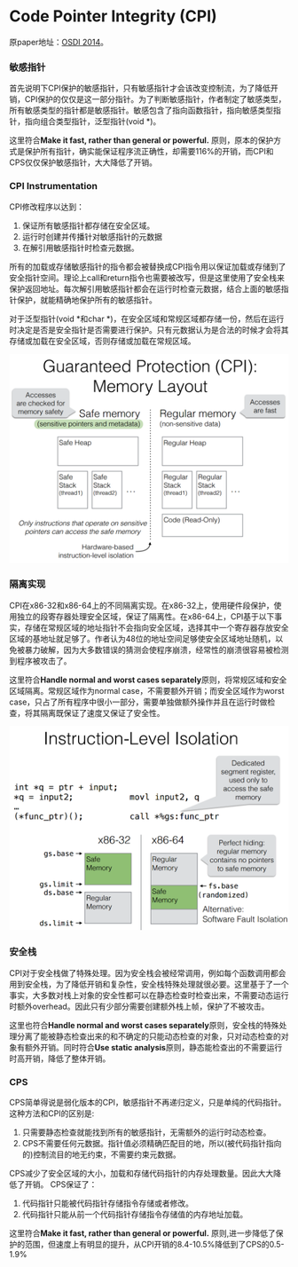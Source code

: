 # Code Pointer Integrity (CPI)

原paper地址：[OSDI 2014](https://www.usenix.org/node/186160)。

### 敏感指针
首先说明下CPI保护的敏感指针，只有敏感指针才会该改变控制流，为了降低开销，CPI保护的仅仅是这一部分指针。为了判断敏感指针，作者制定了敏感类型，所有敏感类型的指针都是敏感指针。敏感包含了指向函数指针，指向敏感类型指针，指向组合类型指针，泛型指针(void \*)。

这里符合**Make it fast, rather than general or powerful.** 原则，原本的保护方式是保护所有指针，确实能保证程序流正确性，却需要116%的开销，而CPI和CPS仅仅保护敏感指针，大大降低了开销。

### CPI Instrumentation
CPI修改程序以达到：

1. 保证所有敏感指针都存储在安全区域。
2. 运行时创建并传播针对敏感指针的元数据
3. 在解引用敏感指针时检查元数据。

所有的加载或存储敏感指针的指令都会被替换成CPI指令用以保证加载或存储到了安全指针空间。理论上call和return指令也需要被改写，但是这里使用了安全栈来保护返回地址。每次解引用敏感指针都会在运行时检查元数据，结合上面的敏感指针保护，就能精确地保护所有的敏感指针。

对于泛型指针(void \*和char \*)，在安全区域和常规区域都存储一份，然后在运行时决定是否是安全指针是否需要进行保护。只有元数据认为是合法的时候才会将其存储或加载在安全区域，否则存储或加载在常规区域。

![figure1](../resources/CPI-1.png)

### 隔离实现
CPI在x86-32和x86-64上的不同隔离实现。在x86-32上，使用硬件段保护，使用独立的段寄存器处理安全区域，保证了隔离性。在x86-64上，CPI基于以下事实，存储在常规区域的地址指针不会指向安全区域，选择其中一个寄存器存放安全区域的基地址就足够了。作者认为48位的地址空间足够使安全区域地址随机，以免被暴力破解，因为大多数错误的猜测会使程序崩溃，经常性的崩溃很容易被检测到程序被攻击了。

这里符合**Handle normal and worst cases separately**原则，将常规区域和安全区域隔离。常规区域作为normal case，不需要额外开销；而安全区域作为worst case，只占了所有程序中很小一部分，需要单独做额外操作并且在运行时做检查，将其隔离既保证了速度又保证了安全性。

![figure2](../resources/CPI-2.png)

### 安全栈
CPI对于安全栈做了特殊处理。因为安全栈会被经常调用，例如每个函数调用都会用到安全栈，为了降低开销和复杂性，安全栈特殊处理就很必要。这里基于了一个事实，大多数对栈上对象的安全性都可以在静态检查时检查出来，不需要动态运行时额外overhead。因此只有少部分需要创建额外栈上帧，保护了不被攻击。

这里也符合**Handle normal and worst cases separately**原则，安全栈的特殊处理分离了能被静态检查出来的和不确定的只能动态检查的对象，只对动态检查的对象有额外开销。同时符合**Use static analysis**原则，静态能检查出的不需要运行时高开销，降低了整体开销。

### CPS
CPS简单得说是弱化版本的CPI，敏感指针不再递归定义，只是单纯的代码指针。这种方法和CPI的区别是:

1. 只需要静态检查就能找到所有的敏感指针，无需额外的运行时动态检查。
2. CPS不需要任何元数据。指针值必须精确匹配目的地，所以(被代码指针指向的)控制流目的地无约束，不需要约束元数据。

CPS减少了安全区域的大小，加载和存储代码指针的内存处理数量。因此大大降低了开销。
CPS保证了：

1. 代码指针只能被代码指针存储指令存储或者修改。
2. 代码指针只能从前一个代码指针存储指令存储值的内存地址加载。

这里符合**Make it fast, rather than general or powerful.** 原则,进一步降低了保护的范围，但速度上有明显的提升，从CPI开销的8.4-10.5%降低到了CPS的0.5-1.9%
